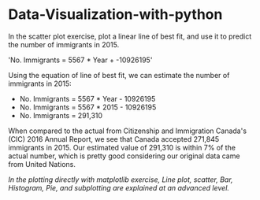 # Data-Visualization-with-python

In the scatter plot exercise, plot a linear line of best fit, and use it to predict the number of immigrants in 2015.

'No. Immigrants = 5567 * Year + -10926195'

Using the equation of line of best fit, we can estimate the number of immigrants in 2015:

- No. Immigrants = 5567 * Year - 10926195
- No. Immigrants = 5567 * 2015 - 10926195
- No. Immigrants = 291,310
  
When compared to the actual from Citizenship and Immigration Canada's (CIC) 2016 Annual Report, we see that Canada accepted 271,845 immigrants in 2015. Our estimated value of 291,310 is within 7% of the actual number, which is pretty good considering our original data came from United Nations.

*In the plotting directly with matplotlib exercise, Line plot, scatter, Bar, Histogram, Pie, and subplotting are explained at an advanced level.*

